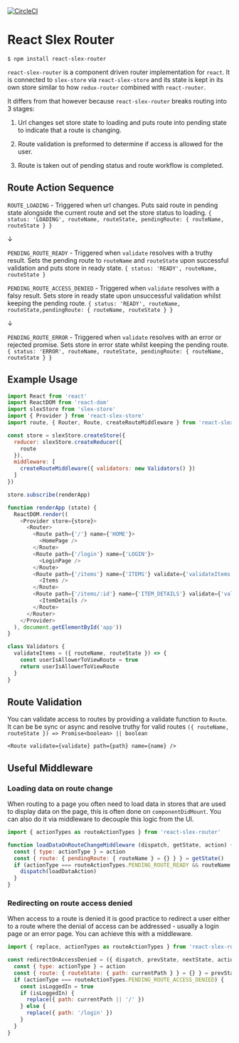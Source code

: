 [![CircleCI](https://circleci.com/gh/alexstroukov/slex-libs.svg?style=svg)](https://circleci.com/gh/alexstroukov/slex-libs)

# React Slex Router

```
$ npm install react-slex-router
```

`react-slex-router` is a component driven router implementation for `react`. It is connected to `slex-store` via `react-slex-store` and its state is kept in its own store similar to how `redux-router` combined with `react-router`.

It differs from that however because `react-slex-router` breaks routing into 3 stages:

1. Url changes set store state to loading and puts route into pending state to indicate that a route is changing.

2. Route validation is preformed to determine if access is allowed for the user.

3. Route is taken out of pending status and route workflow is completed.

## Route Action Sequence

`ROUTE_LOADING` - Triggered when url changes. Puts said route in pending state alongside the current route and set the store status to loading. `{ status: 'LOADING', routeName, routeState, pendingRoute: { routeName, routeState } }`

&darr;

`PENDING_ROUTE_READY` - Triggered when `validate` resolves with a truthy result. Sets the pending route to `routeName` and `routeState` upon successful validation and puts store in ready state. `{ status: 'READY', routeName, routeState }`

`PENDING_ROUTE_ACCESS_DENIED` - Triggered when `validate` resolves with a falsy result. Sets store in ready state upon unsuccessful validation whilst keeping the pending route. `{ status: 'READY', routeName, routeState,pendingRoute: { routeName, routeState } }`

&darr;

`PENDING_ROUTE_ERROR` - Triggered when `validate` resolves with an error or rejected promise. Sets store in error state whilst keeping the pending route. `{ status: 'ERROR', routeName, routeState, pendingRoute: { routeName, routeState } }`

## Example Usage

```javascript
import React from 'react'
import ReactDOM from 'react-dom'
import slexStore from 'slex-store'
import { Provider } from 'react-slex-store'
import route, { Router, Route, createRouteMiddleware } from 'react-slex-router'

const store = slexStore.createStore({
  reducer: slexStore.createReducer({
    route
  }),
  middleware: [
    createRouteMiddleware({ validators: new Validators() })
  ]
})

store.subscribe(renderApp)

function renderApp (state) {
  ReactDOM.render((
    <Provider store={store}>
      <Router>
        <Route path={'/'} name={'HOME'}>
          <HomePage />
        </Route>
        <Route path={'/login'} name={'LOGIN'}>
          <LoginPage />
        </Route>
        <Route path={'/items'} name={'ITEMS'} validate={'validateItems'}>
          <Items />
        </Route>
        <Route path={'/items/:id'} name={'ITEM_DETAILS'} validate={'validateItemDetails'}>
          <ItemDetails />
        </Route>
      </Router>
    </Provider>
  ), document.getElementById('app'))
}

class Validators {
  validateItems = ({ routeName, routeState }) => {
    const userIsAllowerToViewRoute = true
    return userIsAllowerToViewRoute
  }
}

```

## Route Validation

You can validate access to routes by providing a validate function to `Route`. It can be be sync or async and resolve truthy for valid routes `({ routeName, routeState }) => Promise<boolean> || boolean`

```
<Route validate={validate} path={path} name={name} />
```

## Useful Middleware

### Loading data on route change

When routing to a page you often need to load data in stores that are used to display data on the page, this is often done on `componentDidMount`. You can also do it via middleware to decouple this logic from the UI.

```javascript
import { actionTypes as routeActionTypes } from 'react-slex-router'

function loadDataOnRouteChangeMiddleware (dispatch, getState, action) {
  const { type: actionType } = action
  const { route: { pendingRoute: { routeName } = {} } } = getState()
  if (actionType === routeActionTypes.PENDING_ROUTE_READY && routeName === 'YOUR_ROUTE') {
    dispatch(loadDataAction)
  }
}

```

### Redirecting on route access denied

When access to a route is denied it is good practice to redirect a user either to a route where the denial of access can be addressed - usually a login page or an error page. You can achieve this with a middleware.

```javascript
import { replace, actionTypes as routeActionTypes } from 'react-slex-router'

const redirectOnAccessDenied = ({ dispatch, prevState, nextState, action }) => {
  const { type: actionType } = action
  const { route: { routeState: { path: currentPath } } = {} } = prevState
  if (actionType === routeActionTypes.PENDING_ROUTE_ACCESS_DENIED) {
    const isLoggedIn = true
    if (isLoggedIn) {
      replace({ path: currentPath || '/' })
    } else {
      replace({ path: '/login' })
    }
  }
}
```